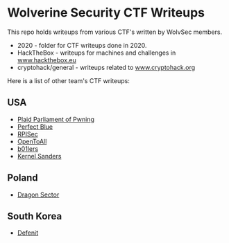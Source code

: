 # Wolverine Security CTF Writeups

This repo holds writeups from various CTF's written by WolvSec members. 
*  2020 - folder for CTF writeups done in 2020.
*  HackTheBox - writeups for machines and challenges in www.hackthebox.eu
*  cryptohack/general - writeups related to www.cryptohack.org


Here is a list of other team's CTF writeups:

<h2>USA</h2>

* [Plaid Parliament of Pwning](http://pwning.net/)
* [Perfect Blue](https://perfect.blue/)
* [RPISec](https://rpis.ec/)
* [OpenToAll](https://ctftime.org/team/9135)
* [b01lers](https://b01lers.net/)
* [Kernel Sanders](https://ufsit.org/)

<h2>Poland</h2>

* [Dragon Sector](https://blog.dragonsector.pl/)

<h2>South Korea</h2>

* [Defenit](https://defenit.kr/)
